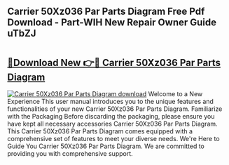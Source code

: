 ## Carrier 50Xz036 Par Parts Diagram Free Pdf Download - Part-WIH New Repair Owner Guide uTbZJ

# <h2><a href="http://dfrpe8.blite.top/?on=Carrier+50Xz036+Par+Parts+Diagram">🔗Download New 👉🔴 Carrier 50Xz036 Par Parts Diagram</a></h2>

[![Carrier 50Xz036 Par Parts Diagram download](https://i.imgur.com/lujVjoI.png)](http://dfrpe8.blite.top/?on=Carrier+50Xz036+Par+Parts+Diagram)
Welcome to a New Experience This user manual introduces you to the unique features and functionalities of your new Carrier 50Xz036 Par Parts Diagram. Familiarize with the Packaging Before discarding the packaging, please ensure you have kept all necessary accessories Carrier 50Xz036 Par Parts Diagram. This Carrier 50Xz036 Par Parts Diagram comes equipped with a comprehensive set of features to meet your diverse needs. We're Here to Guide You Carrier 50Xz036 Par Parts Diagram. We are committed to providing you with comprehensive support.
